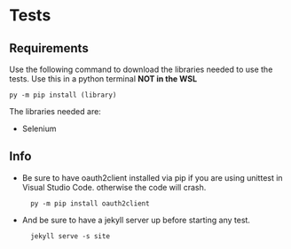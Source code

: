 # Tests
## Requirements
Use the following command to download the libraries needed to use the tests. Use this in a python terminal **NOT in the WSL**
    
    py -m pip install (library)
The libraries needed are:
- Selenium
## Info
- Be sure to have oauth2client installed via pip if you are using unittest in Visual Studio Code. otherwise the code will crash.

        py -m pip install oauth2client
- And be sure to have a jekyll server up before starting any test.

        jekyll serve -s site
